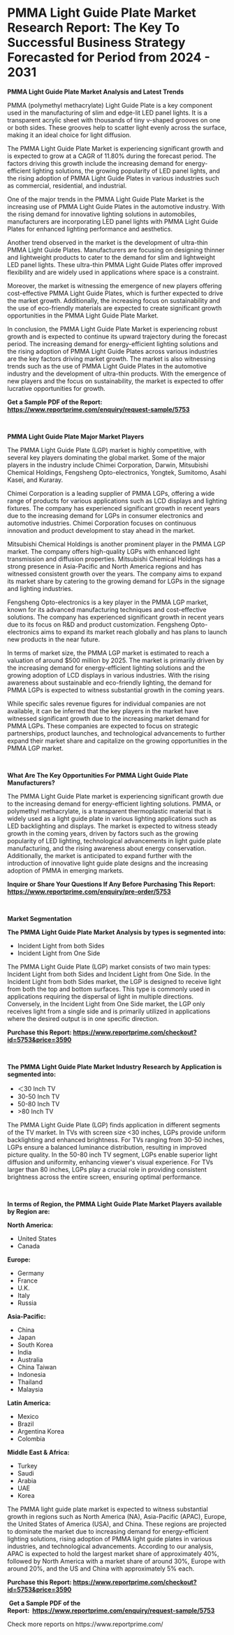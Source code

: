 <p><h1>PMMA Light Guide Plate Market Research Report: The Key To Successful Business Strategy Forecasted for Period from 2024 - 2031</h1></p><p><strong>PMMA Light Guide Plate Market Analysis and Latest Trends</strong></p>
<p><p>PMMA (polymethyl methacrylate) Light Guide Plate is a key component used in the manufacturing of slim and edge-lit LED panel lights. It is a transparent acrylic sheet with thousands of tiny v-shaped grooves on one or both sides. These grooves help to scatter light evenly across the surface, making it an ideal choice for light diffusion.</p><p>The PMMA Light Guide Plate Market is experiencing significant growth and is expected to grow at a CAGR of 11.80% during the forecast period. The factors driving this growth include the increasing demand for energy-efficient lighting solutions, the growing popularity of LED panel lights, and the rising adoption of PMMA Light Guide Plates in various industries such as commercial, residential, and industrial.</p><p>One of the major trends in the PMMA Light Guide Plate Market is the increasing use of PMMA Light Guide Plates in the automotive industry. With the rising demand for innovative lighting solutions in automobiles, manufacturers are incorporating LED panel lights with PMMA Light Guide Plates for enhanced lighting performance and aesthetics.</p><p>Another trend observed in the market is the development of ultra-thin PMMA Light Guide Plates. Manufacturers are focusing on designing thinner and lightweight products to cater to the demand for slim and lightweight LED panel lights. These ultra-thin PMMA Light Guide Plates offer improved flexibility and are widely used in applications where space is a constraint.</p><p>Moreover, the market is witnessing the emergence of new players offering cost-effective PMMA Light Guide Plates, which is further expected to drive the market growth. Additionally, the increasing focus on sustainability and the use of eco-friendly materials are expected to create significant growth opportunities in the PMMA Light Guide Plate Market.</p><p>In conclusion, the PMMA Light Guide Plate Market is experiencing robust growth and is expected to continue its upward trajectory during the forecast period. The increasing demand for energy-efficient lighting solutions and the rising adoption of PMMA Light Guide Plates across various industries are the key factors driving market growth. The market is also witnessing trends such as the use of PMMA Light Guide Plates in the automotive industry and the development of ultra-thin products. With the emergence of new players and the focus on sustainability, the market is expected to offer lucrative opportunities for growth.</p></p>
<p><strong>Get a Sample PDF of the Report:&nbsp; <a href="https://www.reportprime.com/enquiry/request-sample/5753">https://www.reportprime.com/enquiry/request-sample/5753</a></strong></p>
<p>&nbsp;</p>
<p><strong>PMMA Light Guide Plate Major Market Players</strong></p>
<p><p>The PMMA Light Guide Plate (LGP) market is highly competitive, with several key players dominating the global market. Some of the major players in the industry include Chimei Corporation, Darwin, Mitsubishi Chemical Holdings, Fengsheng Opto-electronics, Yongtek, Sumitomo, Asahi Kasei, and Kuraray.</p><p>Chimei Corporation is a leading supplier of PMMA LGPs, offering a wide range of products for various applications such as LCD displays and lighting fixtures. The company has experienced significant growth in recent years due to the increasing demand for LGPs in consumer electronics and automotive industries. Chimei Corporation focuses on continuous innovation and product development to stay ahead in the market.</p><p>Mitsubishi Chemical Holdings is another prominent player in the PMMA LGP market. The company offers high-quality LGPs with enhanced light transmission and diffusion properties. Mitsubishi Chemical Holdings has a strong presence in Asia-Pacific and North America regions and has witnessed consistent growth over the years. The company aims to expand its market share by catering to the growing demand for LGPs in the signage and lighting industries.</p><p>Fengsheng Opto-electronics is a key player in the PMMA LGP market, known for its advanced manufacturing techniques and cost-effective solutions. The company has experienced significant growth in recent years due to its focus on R&D and product customization. Fengsheng Opto-electronics aims to expand its market reach globally and has plans to launch new products in the near future.</p><p>In terms of market size, the PMMA LGP market is estimated to reach a valuation of around $500 million by 2025. The market is primarily driven by the increasing demand for energy-efficient lighting solutions and the growing adoption of LCD displays in various industries. With the rising awareness about sustainable and eco-friendly lighting, the demand for PMMA LGPs is expected to witness substantial growth in the coming years.</p><p>While specific sales revenue figures for individual companies are not available, it can be inferred that the key players in the market have witnessed significant growth due to the increasing market demand for PMMA LGPs. These companies are expected to focus on strategic partnerships, product launches, and technological advancements to further expand their market share and capitalize on the growing opportunities in the PMMA LGP market.</p></p>
<p>&nbsp;</p>
<p><strong>What Are The Key Opportunities For PMMA Light Guide Plate Manufacturers?</strong></p>
<p><p>The PMMA Light Guide Plate market is experiencing significant growth due to the increasing demand for energy-efficient lighting solutions. PMMA, or polymethyl methacrylate, is a transparent thermoplastic material that is widely used as a light guide plate in various lighting applications such as LED backlighting and displays. The market is expected to witness steady growth in the coming years, driven by factors such as the growing popularity of LED lighting, technological advancements in light guide plate manufacturing, and the rising awareness about energy conservation. Additionally, the market is anticipated to expand further with the introduction of innovative light guide plate designs and the increasing adoption of PMMA in emerging markets.</p></p>
<p><strong>Inquire or Share Your Questions If Any Before Purchasing This Report: <a href="https://www.reportprime.com/enquiry/pre-order/5753">https://www.reportprime.com/enquiry/pre-order/5753</a></strong></p>
<p>&nbsp;</p>
<p><strong>Market Segmentation</strong></p>
<p><strong>The PMMA Light Guide Plate Market Analysis by types is segmented into:</strong></p>
<p><ul><li>Incident Light from both Sides</li><li>Incident Light from One Side</li></ul></p>
<p><p>The PMMA Light Guide Plate (LGP) market consists of two main types: Incident Light from both Sides and Incident Light from One Side. In the Incident Light from both Sides market, the LGP is designed to receive light from both the top and bottom surfaces. This type is commonly used in applications requiring the dispersal of light in multiple directions. Conversely, in the Incident Light from One Side market, the LGP only receives light from a single side and is primarily utilized in applications where the desired output is in one specific direction.</p></p>
<p><strong>Purchase this Report:&nbsp;<a href="https://www.reportprime.com/checkout?id=5753&price=3590">https://www.reportprime.com/checkout?id=5753&price=3590</a></strong></p>
<p>&nbsp;</p>
<p><strong>The PMMA Light Guide Plate Market Industry Research by Application is segmented into:</strong></p>
<p><ul><li>＜30 Inch TV</li><li>30-50 Inch TV</li><li>50-80 Inch TV</li><li>>80 Inch TV</li></ul></p>
<p><p>The PMMA Light Guide Plate (LGP) finds application in different segments of the TV market. In TVs with screen size <30 inches, LGPs provide uniform backlighting and enhanced brightness. For TVs ranging from 30-50 inches, LGPs ensure a balanced luminance distribution, resulting in improved picture quality. In the 50-80 inch TV segment, LGPs enable superior light diffusion and uniformity, enhancing viewer's visual experience. For TVs larger than 80 inches, LGPs play a crucial role in providing consistent brightness across the entire screen, ensuring optimal performance.</p></p>
<p>&nbsp;</p>
<p><strong>In terms of Region, the PMMA Light Guide Plate Market Players available by Region are:</strong></p>
<p>
    <p> <strong> North America: </strong>
        <ul>
            <li>United States</li>
            <li>Canada</li>
        </ul>
        </p> 
    <p> <strong> Europe: </strong>
        <ul>
            <li>Germany</li>
            <li>France</li>
            <li>U.K.</li>
            <li>Italy</li>
            <li>Russia</li>
        </ul>
        </p> 
    <p> <strong> Asia-Pacific: </strong>
        <ul>
            <li>China</li>
            <li>Japan</li>
            <li>South Korea</li>
            <li>India</li>
            <li>Australia</li>
            <li>China Taiwan</li>
            <li>Indonesia</li>
            <li>Thailand</li>
            <li>Malaysia</li>
        </ul>
        </p> 
    <p> <strong> Latin America: </strong>
        <ul>
            <li>Mexico</li>
            <li>Brazil</li>
            <li>Argentina Korea</li>
            <li>Colombia</li>
        </ul>
        </p> 
    <p> <strong> Middle East & Africa: </strong>
        <ul>
            <li>Turkey</li>
            <li>Saudi</li>
            <li>Arabia</li>
            <li>UAE</li>
            <li>Korea</li>
        </ul>
    </p>
    </p>
<p><p>The PMMA light guide plate market is expected to witness substantial growth in regions such as North America (NA), Asia-Pacific (APAC), Europe, the United States of America (USA), and China. These regions are projected to dominate the market due to increasing demand for energy-efficient lighting solutions, rising adoption of PMMA light guide plates in various industries, and technological advancements. According to our analysis, APAC is expected to hold the largest market share of approximately 40%, followed by North America with a market share of around 30%, Europe with around 20%, and the US and China with approximately 5% each.</p></p>
<p><strong>Purchase this Report: <a href="https://www.reportprime.com/checkout?id=5753&price=3590">https://www.reportprime.com/checkout?id=5753&price=3590</a></strong></p>
<p>&nbsp;<strong>Get a Sample PDF of the Report:&nbsp;&nbsp;<a href="https://www.reportprime.com/enquiry/request-sample/5753">https://www.reportprime.com/enquiry/request-sample/5753</a></strong></p>
<p><strong></strong></p>
<p>Check more reports on https://www.reportprime.com/</p>